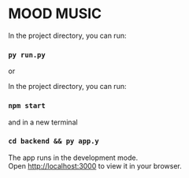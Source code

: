 # MOOD MUSIC
In the project directory, you can run:
### `py run.py`

or

In the project directory, you can run:
### `npm start`
and in a new terminal
### `cd backend && py app.y`

The app runs in the development mode.\
Open [http://localhost:3000](http://localhost:3000) to view it in your browser.
